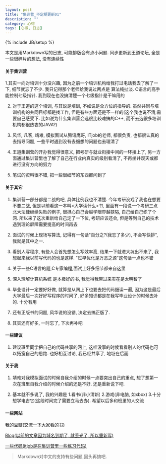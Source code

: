 ```yaml
---
layout: post
title: "集训营_不定期更新01"
description: ""
category: 心得
tags: [心得, 日志]
---
```

{% include JB/setup %}

本文是用Markdown写的日志, 可能排版会有点小问题. 同步更新到王道论坛, 全是一些很碎片的想法, 没有连续性

#### 关于集训营 ####
1.其实一向对培训十分没兴趣, 因为之前一个培训机构给我打过电话我去了解了一下, 细节就忘了不少. 我只记得那个老师给我说过两点是 算法纯扯淡. C语言的高手能控制七级指针. 我到现在也没搞清楚一个七级指针是干嘛用的

2. 对于王道的这个培训, 与其说是培训, 不如说是全方位的指导的. 虽然共同与培训机构的共同目标都是找工作, 但是有些方面还是不一样的(这个我也说不清,需要自己感受下. 比如说为什么集训营会选很比较难搞的C++, 而不去选很多培训机构都很热衷的JAVA?)

3. 风华, 凡客, 靖难, 模拟面试从腾讯鹰哥, ITjob的老师, 都很负责, 也都很认真的去指导问题, 一些平时遇到没有去细想的问题也去理清了

4. 王道集训营的开办我觉得很意义, 把考研与就业衔接中间的一环接上了, 另一方面通过集训营里也了解了自己在行业内真实的级别看清了, 不再坐井观天或都进行没有方向的努力

5. 笔试的资料很不错, 把一些很细节的东西都问到了

#### 关于其它 ####

1. 集训营一部分都是二战的吧, 具体比例我也不清楚. 今年考研没戏了我也在想要不要二战, 但是以前看这一本叫<大学读什么>书, 里面有一段说一个考研三点北大法律继续失败的例子, 很担心自己会越学眼界越狭隘, 自己给自己织了个网. 所以来了这次重新给自己定了一下位, 考研应该还会, 但是等到自己的技术遇到理论屏障需要提高的时间再去

2. 面试的时候上现场写算法, 记得有一句话"百分之?(我忘了多少), 不会写快排", 我就是其中之一.

3. 看别人写程序, 有些人会首先想怎么写效率高, 结果一下就进大坑出不来了, 我想起来我以前写代码的也是这样\. "过早优化是万恶之源"这句话一点也不错

4. 关于一些C语言的题,C专家编程,面试上好多细节都来自这里

5. 深入理解计算机系统 是本极好的书, 我觉得我带过来实在是太明智了

6. 毕业设计一定要好好做, 就算是从网上下也要去把代码细读一遍, 因为这是最后大学最后一次好好写程序的时间了, 好多知识都是在我写毕业设计的时候去补的\. 十分有用

7. 还有正版书的问题, 风华说的没错, 决定去搞正版了.

8. 其实还有好多, 一时忘了, 下次再补吧
#### 一些建议 ####

1.  建议班里同学把自己的代码共享的网上, 这样没事的时候看看别人的代码也可以拓宽自己的思路. 也好相互讨论, 我已经共享了, 地址在后面

#### 关于我 ####

1. 靖难对我模拟面试的时候自我介绍的时候一点要突出自己的重点, 想了想第一次在班里自我介绍的时候介绍的还是不好. 还是重新说下吧.
   
2. 基本就不多说了, 我的兴趣是 1\.看书(非小清新)  2\.游戏(非电脑, 如xbox) 3\.十分想学电吉它(这段时间完了需要立马去办). 希望以后多和班里的人交流

#### 一些网站 ####

[我的豆瓣(交流一下大家看的书)](http://www.douban.com/people/keep.moving/)

[Blog(以前的文章因为域名到期了, 就丢光了, 所以重新写)](http://samael65535.github.com/)

[一些代码(itjob是在集训营里一些练习代码)](https://github.com/samael65535)

> Markdown对中文的支持有些问题,回头再搞吧.
